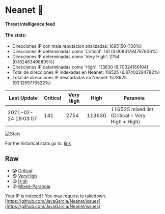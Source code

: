 # Neanet :hocho:
#### Threat intelligence feed
#### The stats:

- Direcciones IP con mala reputacion analizadas: 1695150 (100%)
- Direcciones IP determinadas como 'Critical':  141 (0.00831784797806%)
- Direcciones IP determinadas como 'Very High':  2754 (0.162463498805%)
- Direcciones IP determinadas como 'High':  113630 (6.70324160104)
- Total de direcciones IP indexadas en Neanet:  116525 (6.87402294782%)
- Total de direcciones IP descartadas en Neanet:  1578625 (93.1259770522%)

| Last Update | Critical | Very High | High | Paranoia |
| --- | --- | --- | --- | --- |
| 2021-02-24 19:03:07 | 141 | 2754 | 113630 | 116525 mixed list (Critical + Very High + High)|

![Stats](https://docs.google.com/spreadsheets/d/e/2PACX-1vSnaNMIXVabIpDJjufMlzH7poXnshF3mgd8Is1g9ytUEzVsP5my4Trn8f-xkoLLQ38xpL3HtmUexLo6/pubchart?oid=501124687&format=image)

For the historical stats go to: [link](/stats.csv)
## Raw
- :scream: [Critical](https://raw.githubusercontent.com/JavaGarcia/Neanet/master/blacklists/neanet_critical.txt)
- :fearful: [VeryHigh](https://raw.githubusercontent.com/JavaGarcia/Neanet/master/blacklists/neanet_veryHigh.txtt)
- :frowning: [High](https://raw.githubusercontent.com/JavaGarcia/Neanet/master/blacklists/neanet_high.txt)
- :dizzy_face: [Mixed-Paranoia](https://raw.githubusercontent.com/JavaGarcia/Neanet/master/blacklists/neanet_all.txt)


Your IP is indexed? You may request to takedown. [https://github.com/JavaGarcia/Neanet/issues](https://github.com/JavaGarcia/Neanet/issues)



















































































































































































































































































































































































































































































































































































































































































































































































































































































































































































































































































































































































































































































































































































































































































































































































































































































































































































































































































































































































































































































































































































































































































































































































































































































































































































































































































































































































































































































































































































































































































































































































































































































































































































































































































































































































































































































































































































































































































































































































































































































































































































































































































































































































































































































































































































































